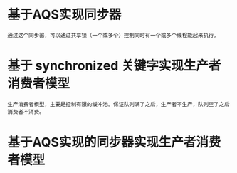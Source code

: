 # 基于AQS实现同步器
```
通过这个同步器，可以通过共享锁（一个或多个）控制同时有一个或多个线程能起来执行。

```

# 基于 synchronized 关键字实现生产者消费者模型

```
生产消费者模型，主要是控制有限的缓冲池。保证队列满了之后，生产者不生产，队列空了之后消费者不消费。
```

# 基于AQS实现的同步器实现生产者消费者模型

